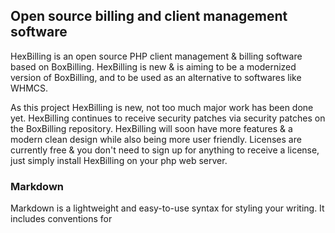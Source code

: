 ## Open source billing and client management software

HexBilling is an open source PHP client management & billing software based on BoxBilling. HexBilling is new & is aiming to be a modernized version of BoxBilling, and to be used as an alternative to softwares like WHMCS.

As this project HexBilling is new, not too much major work has been done yet. HexBilling continues to receive security patches via security patches on the BoxBilling repository. HexBilling will soon have more features & a modern clean design while also being more user friendly. Licenses are currently free & you don't need to sign up for anything to receive a license, just simply install HexBilling on your php web server.

### Markdown

Markdown is a lightweight and easy-to-use syntax for styling your writing. It includes conventions for

